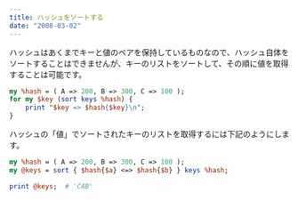 ```yaml
---
title: ハッシュをソートする
date: "2008-03-02"
---
```


ハッシュはあくまでキーと値のペアを保持しているものなので、ハッシュ自体をソートすることはできませんが、キーのリストをソートして、その順に値を取得することは可能です。

```perl
my %hash = ( A => 200, B => 300, C => 100 );
for my $key (sort keys %hash) {
    print "$key => $hash{$key}\n";
}
```

ハッシュの「値」でソートされたキーのリストを取得するには下記のようにします。

```perl
my %hash = ( A => 200, B => 300, C => 100 );
my @keys = sort { $hash{$a} <=> $hash{$b} } keys %hash;

print @keys;  # 'CAB'
```

